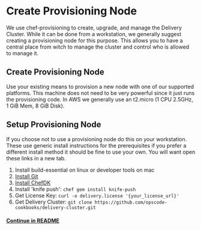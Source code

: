 # Create Provisioning Node

We use chef-provisioning to create, upgrade, and manage the Delivery
Cluster. While it can be done from a workstation, we generally suggest
creating a provisioning node for this purpose. This allows you to have
a central place from witch to manage the cluster and control who is
allowed to manage it.

## Create Provisioning Node

Use your existing means to provision a new node with one of our
supported platforms. This machine does not need to be very powerful
since it just runs the provisioning code. In AWS we generally use an
t2.micro (1 CPU 2.5GHz, 1 GiB Mem, 8 GiB Disk).

## Setup Provisioning Node

If you choose not to use a provisioning node do this on your
workstation. These use generic install instructions for the
prerequisites if you prefer a different install method it should be
fine to use your own. You will want open these links in a new tab.

1. Install build-essential on linux or developer tools on mac
2. [Install Git](http://git-scm.com/book/en/v2/Getting-Started-Installing-Git)
3. [Install ChefDK](https://downloads.chef.io/chef-dk/)
4. Install 'knife push': ```chef gem install knife-push```
5. Get License Key: ```curl -o delivery.license '{your_license_url}'```
6. Get Delivery Cluster: ```git clone https://github.com/opscode-cookbooks/delivery-cluster.git```

#### [Continue in README](README.md)
